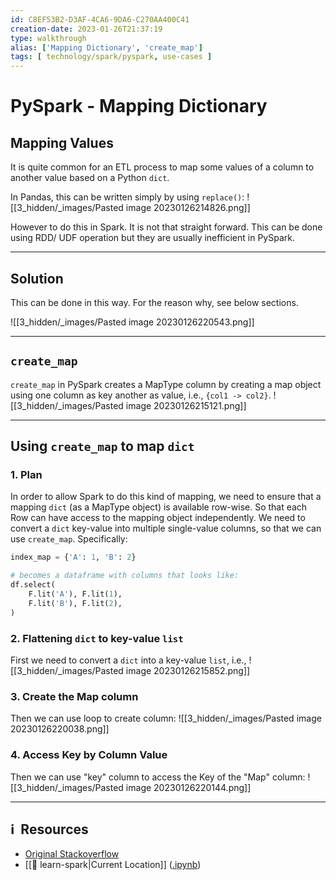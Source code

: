 ```yaml
---
id: C8EF53B2-D3AF-4CA6-9DA6-C270AA400C41
creation-date: 2023-01-26T21:37:19 
type: walkthrough
alias: ['Mapping Dictionary', 'create_map']
tags: [ technology/spark/pyspark, use-cases ]
---
```


# PySpark - Mapping Dictionary 

## Mapping Values

It is quite common for an ETL process to map some values of a column to another value based on a Python `dict`. 

In Pandas, this can be written simply by using `replace()`: 
![[3_hidden/_images/Pasted image 20230126214826.png]]

However to do this in Spark. It is not that straight forward. This can be done using RDD/ UDF operation but they are usually inefficient in PySpark. 

---
## Solution 

This can be done in this way. For the reason why, see below sections.

![[3_hidden/_images/Pasted image 20230126220543.png]]

---
## `create_map`

`create_map` in PySpark creates a MapType column by creating a map object using one column as key another as value, i.e., `{col1 -> col2}`. 
![[3_hidden/_images/Pasted image 20230126215121.png]]

---
## Using `create_map` to map `dict`

### 1. Plan 

In order to allow Spark to do this kind of mapping, we need to ensure that a mapping `dict` (as a MapType object) is available row-wise. So that each Row can have access to the mapping object independently. 
We need to convert a `dict` key-value into multiple single-value columns, so that we can use `create_map`. Specifically: 

```python
index_map = {'A': 1, 'B': 2}

# becomes a dataframe with columns that looks like: 
df.select(
	F.lit('A'), F.lit(1), 
	F.lit('B'), F.lit(2), 
)
```

### 2. Flattening `dict` to key-value `list`

First we need to convert a `dict` into a key-value `list`, i.e., 
![[3_hidden/_images/Pasted image 20230126215852.png]]

### 3. Create the Map column

Then we can use loop to create column: 
![[3_hidden/_images/Pasted image 20230126220038.png]]

### 4. Access Key by Column Value
Then we can use "key" column to access the Key of the "Map" column: 
![[3_hidden/_images/Pasted image 20230126220144.png]]

---
## ℹ️  Resources
- [Original Stackoverflow](https://stackoverflow.com/questions/42980704/pyspark-create-new-column-with-mapping-from-a-dict)
- [[🔖 learn-spark|Current Location]] ([.ipynb](https://github.com/tobytoyin/learn-spark/blob/main/pyspark/functions/create_map.ipynb))